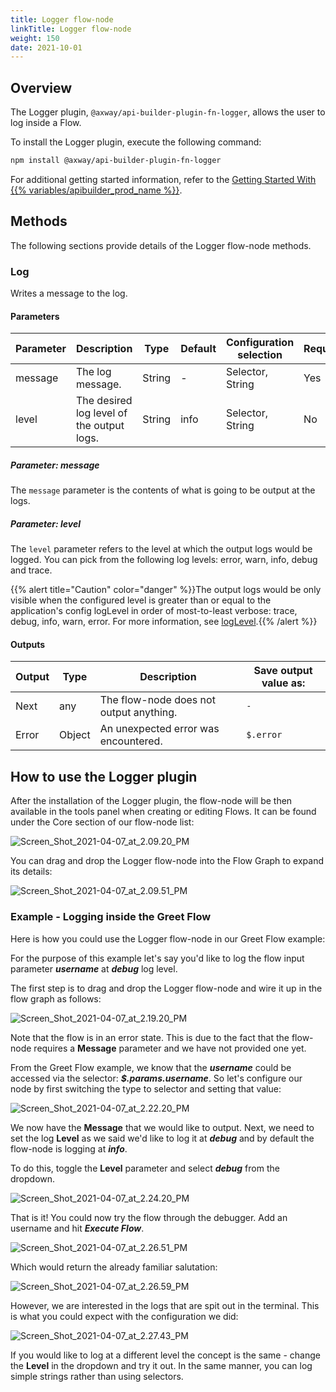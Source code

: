 ```yaml
---
title: Logger flow-node
linkTitle: Logger flow-node
weight: 150
date: 2021-10-01
---
```


## Overview

The Logger plugin, `@axway/api-builder-plugin-fn-logger`, allows the user to log inside a Flow.

To install the Logger plugin, execute the following command:

```bash
npm install @axway/api-builder-plugin-fn-logger
```

For additional getting started information, refer to the [Getting Started With {{% variables/apibuilder_prod_name %}}](/docs/getting_started/).

## Methods

The following sections provide details of the Logger flow-node methods.

### Log

Writes a message to the log.

#### Parameters

| Parameter | Description | Type | Default | Configuration selection | Required |
| --- | --- | --- | --- | --- | --- |
| message | The log message. | String | \- | Selector, String | Yes |
| level | The desired log level of the output logs. | String | info | Selector, String | No |

##### Parameter: message

The `message` parameter is the contents of what is going to be output at the logs.

##### Parameter: level

The `level` parameter refers to the level at which the output logs would be logged. You can pick from the following log levels: error, warn, info, debug and trace.

{{% alert title="Caution" color="danger" %}}The output logs would be only visible when the configured level is greater than or equal to the application's config logLevel in order of most-to-least verbose: trace, debug, info, warn, error. For more information, see [logLevel](/docs/developer_guide/project/configuration/project_configuration/#loglevel).{{% /alert %}}

#### Outputs

| Output | Type | Description | Save output value as: |
| --- | --- | --- | --- |
| Next | any | The flow-node does not output anything. | `-` |
| Error | Object | An unexpected error was encountered. | `$.error` |

## How to use the Logger plugin

After the installation of the Logger plugin, the flow-node will be then available in the tools panel when creating or editing Flows. It can be found under the Core section of our flow-node list:

![Screen_Shot_2021-04-07_at_2.09.20_PM](/Images/screen_shot_2021_04_07_at_2_09_20_pm.png)

You can drag and drop the Logger flow-node into the Flow Graph to expand its details:

![Screen_Shot_2021-04-07_at_2.09.51_PM](/Images/screen_shot_2021_04_07_at_2_09_51_pm.png)

### Example - Logging inside the Greet Flow

Here is how you could use the Logger flow-node in our Greet Flow example:

For the purpose of this example let's say you'd like to log the flow input parameter **_username_** at **_debug_** log level.

The first step is to drag and drop the Logger flow-node and wire it up in the flow graph as follows:

![Screen_Shot_2021-04-07_at_2.19.20_PM](/Images/screen_shot_2021_04_07_at_2_19_20_pm.png)

Note that the flow is in an error state. This is due to the fact that the flow-node requires a **Message** parameter and we have not provided one yet.

From the Greet Flow example, we know that the **_username_** could be accessed via the selector: **_$.params.username_**. So let's configure our node by first switching the type to selector and setting that value:

![Screen_Shot_2021-04-07_at_2.22.20_PM](/Images/screen_shot_2021_04_07_at_2_22_20_pm.png)

We now have the **Message** that we would like to output. Next, we need to set the log **Level** as we said we'd like to log it at _**debug**_ and by default the flow-node is logging at _**info**_.

To do this, toggle the **Level** parameter and select **_debug_** from the dropdown.

![Screen_Shot_2021-04-07_at_2.24.20_PM](/Images/screen_shot_2021_04_07_at_2_24_20_pm.png)

That is it! You could now try the flow through the debugger. Add an username and hit _**Execute Flow**_.

![Screen_Shot_2021-04-07_at_2.26.51_PM](/Images/screen_shot_2021_04_07_at_2_26_51_pm.png)

Which would return the already familiar salutation:

![Screen_Shot_2021-04-07_at_2.26.59_PM](/Images/screen_shot_2021_04_07_at_2_26_59_pm.png)

However, we are interested in the logs that are spit out in the terminal. This is what you could expect with the configuration we did:

![Screen_Shot_2021-04-07_at_2.27.43_PM](/Images/screen_shot_2021_04_07_at_2_27_43_pm.png)

If you would like to log at a different level the concept is the same - change the **Level** in the dropdown and try it out. In the same manner, you can log simple strings rather than using selectors.
